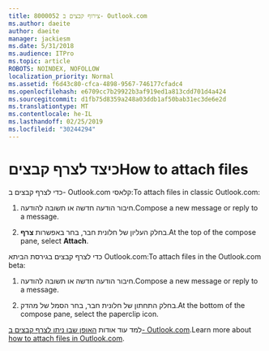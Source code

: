 ```yaml
---
title: 8000052 צירוף קבצים ב- Outlook.com
ms.author: daeite
author: daeite
manager: jackiesm
ms.date: 5/31/2018
ms.audience: ITPro
ms.topic: article
ROBOTS: NOINDEX, NOFOLLOW
localization_priority: Normal
ms.assetid: f6d43c80-cfca-4898-9567-746177cfadc4
ms.openlocfilehash: e6709cc7b29922b3af919ed1a813cdd701d4a424
ms.sourcegitcommit: d1fb75d8359a248a03ddb1af50bab31ec3de6e2d
ms.translationtype: MT
ms.contentlocale: he-IL
ms.lasthandoff: 02/25/2019
ms.locfileid: "30244294"
---
```

# <a name="how-to-attach-files"></a><span data-ttu-id="15676-102">כיצד לצרף קבצים</span><span class="sxs-lookup"><span data-stu-id="15676-102">How to attach files</span></span>

<span data-ttu-id="15676-103">כדי לצרף קבצים ב- Outlook.com קלאסי:</span><span class="sxs-lookup"><span data-stu-id="15676-103">To attach files in classic Outlook.com:</span></span>
  
1. <span data-ttu-id="15676-104">חיבור הודעה חדשה או תשובה להודעה.</span><span class="sxs-lookup"><span data-stu-id="15676-104">Compose a new message or reply to a message.</span></span>
    
2. <span data-ttu-id="15676-105">בחלק העליון של חלונית חבר, בחר באפשרות **צרף**.</span><span class="sxs-lookup"><span data-stu-id="15676-105">At the top of the compose pane, select **Attach**.</span></span> 
    
<span data-ttu-id="15676-106">כדי לצרף קבצים בגירסת הביתא Outlook.com:</span><span class="sxs-lookup"><span data-stu-id="15676-106">To attach files in the Outlook.com beta:</span></span>
  
1. <span data-ttu-id="15676-107">חיבור הודעה חדשה או תשובה להודעה.</span><span class="sxs-lookup"><span data-stu-id="15676-107">Compose a new message or reply to a message.</span></span>
    
2. <span data-ttu-id="15676-108">בחלק התחתון של חלונית חבר, בחר הסמל של מהדק.</span><span class="sxs-lookup"><span data-stu-id="15676-108">At the bottom of the compose pane, select the paperclip icon.</span></span>
    
<span data-ttu-id="15676-109">למד עוד אודות [האופן שבו ניתן לצרף קבצים ב- Outlook.com](https://go.microsoft.com/fwlink/p/?linkid=2001702&amp;clcid=0x409).</span><span class="sxs-lookup"><span data-stu-id="15676-109">Learn more about [how to attach files in Outlook.com](https://go.microsoft.com/fwlink/p/?linkid=2001702&amp;clcid=0x409).</span></span>
  

